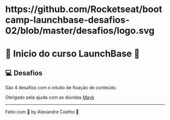 <h1>
https://github.com/Rocketseat/bootcamp-launchbase-desafios-02/blob/master/desafios/logo.svg
</h1>


# :rocket: Inicio do curso LaunchBase :rocket:

## :computer: Desafios

São 4 desafios com o intuito de fixação de conteúdo.

Obrigado pela ajuda com as dúvidas [Mayk](https://github.com/maykbrito)

---

Feito com :purple_heart: by Alexandre Coelho :wave:
